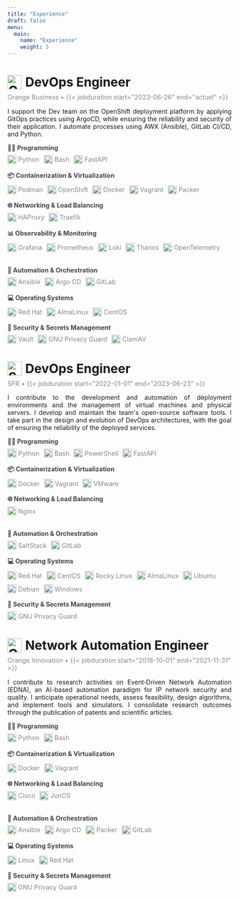 ```yaml
---
title: "Experience"
draft: false
menu:
  main:
    name: "Experience"
    weight: 5
---
```


<!-- ################################# ORANGE BUSINESS ################################# -->
<!-- Title -->
<h1 style="display: flex; align-items: center; margin-bottom: 1rem;">
  <img src="/icons/orange.svg" alt="Orange Business" width="32" height="32" style="margin-right: 8px;">
  DevOps Engineer
</h1>

<!-- Dates -->
<p style="color: #888; font-size: 0.9rem; margin-top: -0.5rem;">
  Orange Business • {{< jobduration start="2023-06-26" end="actuel" >}}
</p>

<!-- Description -->
<p style="display: flex; align-items: center; flex-wrap: wrap; text-align: justify;">
I support the Dev team on the OpenShift deployment platform by applying GitOps practices using ArgoCD, while ensuring the reliability and security of their application. I automate processes using AWX (Ansible), GitLab CI/CD, and Python.
</p>

<div style="display: flex; flex-wrap: wrap; gap: 2rem;">

  <!-- Column 1 -->
  <div style="flex: 1 1 300px;">
    <!-- Programmation -->
    <div style="margin-bottom: 0.5rem;">
      <strong style="color: #444;">👨‍💻 Programming</strong>
    </div>
    <div style="display: flex; flex-wrap: wrap; gap: 10px;">
      <span style="display: flex; align-items: center;"><img src="/icons/python.svg" alt="Python" width="20" height="20" style="margin-right: 4px;" title="Python"><span style="color: #888; font-size: 0.9rem;">Python</span></span>
      <span style="display: flex; align-items: center;"><img src="/icons/bash.svg" alt="Bash" width="20" height="20" style="margin-right: 4px;" title="Bash"><span style="color: #888; font-size: 0.9rem;">Bash</span></span>
      <span style="display: flex; align-items: center;"><img src="/icons/fastapi.svg" alt="FastAPI" width="20" height="20" style="margin-right: 4px;" title="FastAPI"><span style="color: #888; font-size: 0.9rem;">FastAPI</span></span>
    </div>
    <!-- Conteneurisation et virtualisation -->
    <div style="margin: 1rem 0 0.5rem 0;">
      <strong style="color: #444;">📦 Containerization & Virtualization</strong>
    </div>
    <div style="display: flex; flex-wrap: wrap; gap: 10px;">
      <span style="display: flex; align-items: center;"><img src="/icons/podman.svg" alt="Podman" width="20" height="20" style="margin-right: 4px;" title="Podman"><span style="color: #888; font-size: 0.9rem;">Podman</span></span>
      <span style="display: flex; align-items: center;"><img src="/icons/openshift.png" alt="GitLab" width="20" height="20" style="margin-right: 4px;" title="OpenShift"><span style="color: #888; font-size: 0.9rem;">OpenShift</span></span>
      <span style="display: flex; align-items: center;"><img src="/icons/docker.svg" alt="Docker" width="20" height="20" style="margin-right: 4px;" title="Docker"><span style="color: #888; font-size: 0.9rem;">Docker</span></span>
      <span style="display: flex; align-items: center;"><img src="/icons/vagrant.svg" alt="Vagrant" width="20" height="20" style="margin-right: 4px;" title="Vagrant"><span style="color: #888; font-size: 0.9rem;">Vagrant</span></span>
      <span style="display: flex; align-items: center;"><img src="/icons/packer.svg" alt="Packer" width="20" height="20" style="margin-right: 4px;" title="Packer"><span style="color: #888; font-size: 0.9rem;">Packer</span></span>
    </div>
    <!-- Protocoles et technologies réseau -->
    <div style="margin: 1rem 0 0.5rem 0;">
      <strong style="color: #444;">🌐 Networking & Load Balancing</strong>
    </div>
    <div style="display: flex; flex-wrap: wrap; gap: 10px;">
      <span style="display: flex; align-items: center;"><img src="/icons/haproxy.svg" alt="HAProxy" width="20" height="20" style="margin-right: 4px;" title="HAProxy"><span style="color: #888; font-size: 0.9rem;">HAProxy</span></span>
      <span style="display: flex; align-items: center;"><img src="/icons/traefik.svg" alt="Traefik" width="20" height="20" style="margin-right: 4px;" title="Traefik"><span style="color: #888; font-size: 0.9rem;">Traefik</span></span>
    </div>
    <!-- Observability & Monitoring -->
    <div style="margin: 1rem 0 0.5rem 0;">
      <strong style="color: #444;">📊 Observability & Monitoring</strong>
    </div>
    <div style="display: flex; flex-wrap: wrap; gap: 10px;">
      <span style="display: flex; align-items: center;"><img src="/icons/grafana.svg" alt="Grafana" width="20" height="20" style="margin-right: 4px;" title="Grafana"><span style="color: #888; font-size: 0.9rem;">Grafana</span></span>
      <span style="display: flex; align-items: center;"><img src="/icons/prometheus.svg" alt="Prometheus" width="20" height="20" style="margin-right: 4px;" title="Prometheus"><span style="color: #888; font-size: 0.9rem;">Prometheus</span></span>
      <span style="display: flex; align-items: center;"><img src="/icons/loki.png" alt="Loki" width="20" height="20" style="margin-right: 4px;" title="Loki"><span style="color: #888; font-size: 0.9rem;">Loki</span></span>
      <span style="display: flex; align-items: center;"><img src="/icons/thanos.png" alt="Thanos" width="20" height="20" style="margin-right: 4px;" title="Thanos"><span style="color: #888; font-size: 0.9rem;">Thanos</span></span>
      <span style="display: flex; align-items: center;"><img src="/icons/opentelemetry.svg" alt="OpenTelemetry" width="20" height="20" style="margin-right: 4px;" title="OpenTelemetry"><span style="color: #888; font-size: 0.9rem;">OpenTelemetry</span></span>
    </div>
  </div>

  <!-- Column 2 -->
  <div style="flex: 1 1 300px;">
    <!-- Automatisation & orchestration -->
    <div style="margin-bottom: 0.5rem;">
      <strong style="color: #444;">🤖 Automation & Orchestration</strong>
    </div>
    <div style="display: flex; flex-wrap: wrap; gap: 10px;">
      <span style="display: flex; align-items: center;"><img src="/icons/ansible.svg" alt="Ansible" width="20" height="20" style="margin-right: 4px;" title="Ansible"><span style="color: #888; font-size: 0.9rem;">Ansible</span></span>
      <span style="display: flex; align-items: center;"><img src="/icons/argocd.svg" alt="Argo CD" width="20" height="20" style="margin-right: 4px;" title="Argo CD"><span style="color: #888; font-size: 0.9rem;">Argo CD</span></span>
      <span style="display: flex; align-items: center;"><img src="/icons/gitlab.svg" alt="GitLab" width="20" height="20" style="margin-right: 4px;" title="GitLab"><span style="color: #888; font-size: 0.9rem;">GitLab</span></span>
    </div>
    <!-- Systèmes d'exploitation -->
    <div style="margin: 1rem 0 0.5rem 0;">
      <strong style="color: #444;">💻 Operating Systems</strong>
    </div>
    <div style="display: flex; flex-wrap: wrap; gap: 10px;">
      <span style="display: flex; align-items: center;"><img src="/icons/redhat.svg" alt="Red Hat" width="20" height="20" style="margin-right: 4px;" title="Red Hat"><span style="color: #888; font-size: 0.9rem;">Red Hat</span></span>
      <span style="display: flex; align-items: center;"><img src="/icons/almalinux.svg" alt="AlmaLinux" width="20" height="20" style="margin-right: 4px;" title="AlmaLinux"><span style="color: #888; font-size: 0.9rem;">AlmaLinux</span></span>
      <span style="display: flex; align-items: center;"><img src="/icons/centos.svg" alt="CentOS" width="20" height="20" style="margin-right: 4px;" title="CentOS"><span style="color: #888; font-size: 0.9rem;">CentOS</span></span>
    </div>
    <!-- Security & Secrets Management -->
    <div style="margin: 1rem 0 0.5rem 0;">
      <strong style="color: #444;">🔐 Security & Secrets Management</strong>
    </div>
    <div style="display: flex; flex-wrap: wrap; gap: 10px;">
      <span style="display: flex; align-items: center;"><img src="/icons/vault.svg" alt="Vault" width="20" height="20" style="margin-right: 4px;" title="Vault"><span style="color: #888; font-size: 0.9rem;">Vault</span></span>
      <span style="display: flex; align-items: center;"><img src="/icons/gpg.svg" alt="Linux" width="20" height="20" style="margin-right: 4px;" title="GNU Privacy Guard"><span style="color: #888; font-size: 0.9rem;">GNU Privacy Guard</span></span>
      <span style="display: flex; align-items: center;"><img src="/icons/clamav.png" alt="ClamAV" width="20" height="20" style="margin-right: 4px;" title="ClamAV"><span style="color: #888; font-size: 0.9rem;">ClamAV</span></span>
    </div>
  </div>
</div>


<!-- ################################# SFR ################################# -->
<!-- Title -->
<h1 style="display: flex; align-items: center; margin-bottom: 1rem;">
  <img src="/icons/sfr.svg" alt="SFR" width="32" height="32" style="margin-right: 8px;">
  DevOps Engineer
</h1>

<!-- Dates -->
<p style="color: #888; font-size: 0.9rem; margin-top: -0.5rem;">
  SFR • {{< jobduration start="2022-01-01" end="2023-06-23" >}}
</p>

<!-- Description -->
<p style="display: flex; align-items: center; flex-wrap: wrap; text-align: justify;">
I contribute to the development and automation of deployment environments and the management of virtual machines and physical servers. I develop and maintain the team's open-source software tools. I take part in the design and evolution of DevOps architectures, with the goal of ensuring the reliability of the deployed services.
</p>

<div style="display: flex; flex-wrap: wrap; gap: 2rem;">

  <!-- Column 1 -->
  <div style="flex: 1 1 300px;">
    <!-- Programmation -->
    <div style="margin-bottom: 0.5rem;">
      <strong style="color: #444;">👨‍💻 Programming</strong>
    </div>
    <div style="display: flex; flex-wrap: wrap; gap: 10px;">
      <span style="display: flex; align-items: center;"><img src="/icons/python.svg" alt="Python" width="20" height="20" style="margin-right: 4px;" title="Python"><span style="color: #888; font-size: 0.9rem;">Python</span></span>
      <span style="display: flex; align-items: center;"><img src="/icons/bash.svg" alt="Bash" width="20" height="20" style="margin-right: 4px;" title="Bash"><span style="color: #888; font-size: 0.9rem;">Bash</span></span>
      <span style="display: flex; align-items: center;"><img src="/icons/powershell.svg" alt="Bash" width="20" height="20" style="margin-right: 4px;" title="PowerShell"><span style="color: #888; font-size: 0.9rem;">PowerShell</span></span>
      <span style="display: flex; align-items: center;"><img src="/icons/fastapi.svg" alt="FastAPI" width="20" height="20" style="margin-right: 4px;" title="FastAPI"><span style="color: #888; font-size: 0.9rem;">FastAPI</span></span>
    </div>
    <!-- Conteneurisation et virtualisation -->
    <div style="margin: 1rem 0 0.5rem 0;">
      <strong style="color: #444;">📦 Containerization & Virtualization</strong>
    </div>
    <div style="display: flex; flex-wrap: wrap; gap: 10px;">
      <span style="display: flex; align-items: center;"><img src="/icons/docker.svg" alt="Docker" width="20" height="20" style="margin-right: 4px;" title="Docker"><span style="color: #888; font-size: 0.9rem;">Docker</span></span>
      <span style="display: flex; align-items: center;"><img src="/icons/vagrant.svg" alt="Vagrant" width="20" height="20" style="margin-right: 4px;" title="Vagrant"><span style="color: #888; font-size: 0.9rem;">Vagrant</span></span>
      <span style="display: flex; align-items: center;"><img src="/icons/vmware.svg" alt="VMware" width="20" height="20" style="margin-right: 4px;" title="VMware"><span style="color: #888; font-size: 0.9rem;">VMware</span></span>
    </div>
    <!-- Protocoles et technologies réseau -->
    <div style="margin: 1rem 0 0.5rem 0;">
      <strong style="color: #444;">🌐 Networking & Load Balancing</strong>
    </div>
    <div style="display: flex; flex-wrap: wrap; gap: 10px;">
      <span style="display: flex; align-items: center;"><img src="/icons/nginx.svg" alt="Vault" width="20" height="20" style="margin-right: 4px;" title="Nginx"><span style="color: #888; font-size: 0.9rem;">Nginx</span></span>
    </div>
  </div>

  <!-- Column 2 -->
  <div style="flex: 1 1 300px;">
    <!-- Automatisation & orchestration -->
    <div style="margin-bottom: 0.5rem;">
      <strong style="color: #444;">🤖 Automation & Orchestration</strong>
    </div>
    <div style="display: flex; flex-wrap: wrap; gap: 10px;">
      <span style="display: flex; align-items: center;"><img src="/icons/saltstack.svg" alt="Ansible" width="20" height="20" style="margin-right: 4px;" title="SaltStack"><span style="color: #888; font-size: 0.9rem;">SaltStack</span></span>
      <span style="display: flex; align-items: center;"><img src="/icons/gitlab.svg" alt="GitLab" width="20" height="20" style="margin-right: 4px;" title="GitLab"><span style="color: #888; font-size: 0.9rem;">GitLab</span></span>
    </div>
    <!-- Systèmes d'exploitation -->
    <div style="margin: 1rem 0 0.5rem 0;">
      <strong style="color: #444;">💻 Operating Systems</strong>
    </div>
    <div style="display: flex; flex-wrap: wrap; gap: 10px;">
      <span style="display: flex; align-items: center;"><img src="/icons/redhat.svg" alt="Red Hat" width="20" height="20" style="margin-right: 4px;" title="Red Hat"><span style="color: #888; font-size: 0.9rem;">Red Hat</span></span>
      <span style="display: flex; align-items: center;"><img src="/icons/centos.svg" alt="CentOS" width="20" height="20" style="margin-right: 4px;" title="CentOS"><span style="color: #888; font-size: 0.9rem;">CentOS</span></span>
      <span style="display: flex; align-items: center;"><img src="/icons/rockylinux.svg" alt="Rocky Linux" width="20" height="20" style="margin-right: 4px;" title="Rocky Minux"><span style="color: #888; font-size: 0.9rem;">Rocky Linux</span></span>
      <span style="display: flex; align-items: center;"><img src="/icons/almalinux.svg" alt="AlmaLinux" width="20" height="20" style="margin-right: 4px;" title="AlmaLinux"><span style="color: #888; font-size: 0.9rem;">AlmaLinux</span></span>
      <span style="display: flex; align-items: center;"><img src="/icons/ubuntu.svg" alt="Ubuntu" width="20" height="20" style="margin-right: 4px;" title="Ubuntu"><span style="color: #888; font-size: 0.9rem;">Ubuntu</span></span>
      <span style="display: flex; align-items: center;"><img src="/icons/debian.svg" alt="Debian" width="20" height="20" style="margin-right: 4px;" title="Debian"><span style="color: #888; font-size: 0.9rem;">Debian</span></span>
      <span style="display: flex; align-items: center;"><img src="/icons/windows.svg" alt="Windows" width="20" height="20" style="margin-right: 4px;" title="Windows"><span style="color: #888; font-size: 0.9rem;">Windows</span></span>
    </div>
    <!-- Security & Secrets Management -->
    <div style="margin: 1rem 0 0.5rem 0;">
      <strong style="color: #444;">🔐 Security & Secrets Management</strong>
    </div>
    <div style="display: flex; flex-wrap: wrap; gap: 10px;">
      <span style="display: flex; align-items: center;"><img src="/icons/gpg.svg" alt="Linux" width="20" height="20" style="margin-right: 4px;" title="GNU Privacy Guard"><span style="color: #888; font-size: 0.9rem;">GNU Privacy Guard</span></span>
    </div>
  </div>
</div>

<!-- ################################# ORANGE INNOVATION ################################# -->
<!-- Title -->
<h1 style="display: flex; align-items: center; margin-bottom: 1rem;">
  <img src="/icons/orange.svg" alt="Orange Innovation" width="32" height="32" style="margin-right: 8px;">
  Network Automation Engineer
</h1>

<!-- Dates -->
<p style="color: #888; font-size: 0.9rem; margin-top: -0.5rem;">
  Orange Innovation • {{< jobduration start="2018-10-01" end="2021-11-31" >}}
</p>

<!-- Description -->
<p style="display: flex; align-items: center; flex-wrap: wrap; text-align: justify;">
I contribute to research activities on Event‑Driven Network Automation (EDNA), an AI-based automation paradigm for IP network security and quality. I anticipate operational needs, assess feasibility, design algorithms, and implement tools and simulators. I consolidate research outcomes through the publication of patents and scientific articles.
</p>

<div style="display: flex; flex-wrap: wrap; gap: 2rem;">

  <!-- Column 1 -->
  <div style="flex: 1 1 300px;">
    <!-- Programmation -->
    <div style="margin-bottom: 0.5rem;">
      <strong style="color: #444;">👨‍💻 Programming</strong>
    </div>
    <div style="display: flex; flex-wrap: wrap; gap: 10px;">
      <span style="display: flex; align-items: center;"><img src="/icons/python.svg" alt="Python" width="20" height="20" style="margin-right: 4px;" title="Python"><span style="color: #888; font-size: 0.9rem;">Python</span></span>
      <span style="display: flex; align-items: center;"><img src="/icons/bash.svg" alt="Bash" width="20" height="20" style="margin-right: 4px;" title="Bash"><span style="color: #888; font-size: 0.9rem;">Bash</span></span>
    </div>
    <!-- Conteneurisation et virtualisation -->
    <div style="margin: 1rem 0 0.5rem 0;">
      <strong style="color: #444;">📦 Containerization & Virtualization</strong>
    </div>
    <div style="display: flex; flex-wrap: wrap; gap: 10px;">
      <span style="display: flex; align-items: center;"><img src="/icons/docker.svg" alt="Docker" width="20" height="20" style="margin-right: 4px;" title="Docker"><span style="color: #888; font-size: 0.9rem;">Docker</span></span>
      <span style="display: flex; align-items: center;"><img src="/icons/vagrant.svg" alt="Vagrant" width="20" height="20" style="margin-right: 4px;" title="Vagrant"><span style="color: #888; font-size: 0.9rem;">Vagrant</span></span>
    </div>
    <!-- Protocoles et technologies réseau -->
    <div style="margin: 1rem 0 0.5rem 0;">
      <strong style="color: #444;">🌐 Networking & Load Balancing</strong>
    </div>
    <div style="display: flex; flex-wrap: wrap; gap: 10px;">
      <span style="display: flex; align-items: center;"><img src="/icons/cisco.svg" alt="Cisco" width="20" height="20" style="margin-right: 4px;" title="Cisco"><span style="color: #888; font-size: 0.9rem;">Cisco</span></span>
      <span style="display: flex; align-items: center;"><img src="/icons/junos.png" alt="Traefik" width="20" height="20" style="margin-right: 4px;" title="JunOS"><span style="color: #888; font-size: 0.9rem;">JunOS</span></span>
    </div>
  </div>

  <!-- Column 2 -->
  <div style="flex: 1 1 300px;">
    <!-- Automatisation & orchestration -->
    <div style="margin-bottom: 0.5rem;">
      <strong style="color: #444;">🤖 Automation & Orchestration</strong>
    </div>
    <div style="display: flex; flex-wrap: wrap; gap: 10px;">
      <span style="display: flex; align-items: center;"><img src="/icons/ansible.svg" alt="Ansible" width="20" height="20" style="margin-right: 4px;" title="Ansible"><span style="color: #888; font-size: 0.9rem;">Ansible</span></span>
      <span style="display: flex; align-items: center;"><img src="/icons/argocd.svg" alt="Argo CD" width="20" height="20" style="margin-right: 4px;" title="Argo CD"><span style="color: #888; font-size: 0.9rem;">Argo CD</span></span>
      <span style="display: flex; align-items: center;"><img src="/icons/packer.svg" alt="Packer" width="20" height="20" style="margin-right: 4px;" title="Packer"><span style="color: #888; font-size: 0.9rem;">Packer</span></span>
      <span style="display: flex; align-items: center;"><img src="/icons/gitlab.svg" alt="GitLab" width="20" height="20" style="margin-right: 4px;" title="GitLab"><span style="color: #888; font-size: 0.9rem;">GitLab</span></span>
    </div>
    <!-- Systèmes d'exploitation -->
    <div style="margin: 1rem 0 0.5rem 0;">
      <strong style="color: #444;">💻 Operating Systems</strong>
    </div>
    <div style="display: flex; flex-wrap: wrap; gap: 10px;">
      <span style="display: flex; align-items: center;"><img src="/icons/linux.svg" alt="Linux" width="20" height="20" style="margin-right: 4px;" title="Linux"><span style="color: #888; font-size: 0.9rem;">Linux</span></span>
      <span style="display: flex; align-items: center;"><img src="/icons/redhat.svg" alt="Red Hat" width="20" height="20" style="margin-right: 4px;" title="Red Hat"><span style="color: #888; font-size: 0.9rem;">Red Hat</span></span>
    </div>
    <!-- Security & Secrets Management -->
    <div style="margin: 1rem 0 0.5rem 0;">
      <strong style="color: #444;">🔐 Security & Secrets Management</strong>
    </div>
    <div style="display: flex; flex-wrap: wrap; gap: 10px;">
      <span style="display: flex; align-items: center;"><img src="/icons/gpg.svg" alt="GNU Privacy Guard" width="20" height="20" style="margin-right: 4px;" title="GNU Privacy Guard"><span style="color: #888; font-size: 0.9rem;">GNU Privacy Guard</span></span>
    </div>
  </div>
</div>
